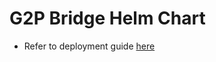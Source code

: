 # G2P Bridge Helm Chart

- Refer to deployment guide [here](https://docs.openg2p.org/g2p-bridge/deployment)
